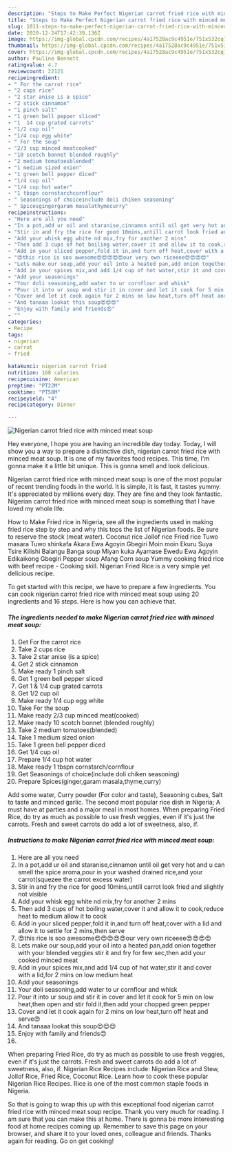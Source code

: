 ```yaml
---
description: "Steps to Make Perfect Nigerian carrot fried rice with minced meat soup"
title: "Steps to Make Perfect Nigerian carrot fried rice with minced meat soup"
slug: 1011-steps-to-make-perfect-nigerian-carrot-fried-rice-with-minced-meat-soup
date: 2020-12-24T17:42:39.136Z
image: https://img-global.cpcdn.com/recipes/4a17528ac9c4951e/751x532cq70/nigerian-carrot-fried-rice-with-minced-meat-soup-recipe-main-photo.jpg
thumbnail: https://img-global.cpcdn.com/recipes/4a17528ac9c4951e/751x532cq70/nigerian-carrot-fried-rice-with-minced-meat-soup-recipe-main-photo.jpg
cover: https://img-global.cpcdn.com/recipes/4a17528ac9c4951e/751x532cq70/nigerian-carrot-fried-rice-with-minced-meat-soup-recipe-main-photo.jpg
author: Pauline Bennett
ratingvalue: 4.7
reviewcount: 22121
recipeingredient:
- " For the carrot rice"
- "2 cups rice"
- "2 star anise is a spice"
- "2 stick cinnamon"
- "1 pinch salt"
- "1 green bell pepper sliced"
- "1  14 cup grated carrots"
- "1/2 cup oil"
- "1/4 cup egg white"
- " For the soup"
- "2/3 cup minced meatcooked"
- "10 scotch bonnet blended roughly"
- "2 medium tomatoesblended"
- "1 medium sized onion"
- "1 green bell pepper diced"
- "1/4 cup oil"
- "1/4 cup hot water"
- "1 tbspn cornstarchcornflour"
- " Seasonings of choiceinclude doli chiken seasoning"
- " Spicesgingergaram masalathymecurry"
recipeinstructions:
- "Here are all you need"
- "In a pot,add ur oil and staranise,cinnamon until oil get very hot and u can smell the spice aroma,pour in your washed drained rice,and your carrot(squezee the carrot excess water)"
- "Stir in and fry the rice for good 10mins,untill carrot look fried and slightly not visible"
- "Add your whisk egg white nd mix,fry for another 2 mins"
- "Then add 3 cups of hot boiling water,cover it and allow it to cook,reduce heat to medium allow it to cook"
- "Add in your sliced pepper,fold it in,and turn off heat,cover with a lid and allow it to settle for 2 mins,then serve"
- "😍this rice is soo awesome😍😍😍😍😍our very own riceeee😍😍😍😍"
- "Lets make our soup,add your oil into a heated pan,add onion together with your blended veggies stir it and fry for few sec,then add your cooked minced meat"
- "Add in your spices mix,and add 1/4 cup of hot water,stir it and cover with a lid,for 2 mins on low medium heat"
- "Add your seasonings"
- "Your doli seasoning,add water to ur cornflour and whisk"
- "Pour it into ur soup and stir it in cover and let it cook for 5 min on low heat,then open and stir fold it,then add your chopped green pepper"
- "Cover and let it cook again for 2 mins on low heat,turn off heat and serve😍"
- "And tanaaa lookat this soup😍😍😍"
- "Enjoy with family and friends😍"
- ""
categories:
- Recipe
tags:
- nigerian
- carrot
- fried

katakunci: nigerian carrot fried 
nutrition: 168 calories
recipecuisine: American
preptime: "PT22M"
cooktime: "PT58M"
recipeyield: "4"
recipecategory: Dinner

---
```



![Nigerian carrot fried rice with minced meat soup](https://img-global.cpcdn.com/recipes/4a17528ac9c4951e/751x532cq70/nigerian-carrot-fried-rice-with-minced-meat-soup-recipe-main-photo.jpg)

Hey everyone, I hope you are having an incredible day today. Today, I will show you a way to prepare a distinctive dish, nigerian carrot fried rice with minced meat soup. It is one of my favorites food recipes. This time, I'm gonna make it a little bit unique. This is gonna smell and look delicious.

Nigerian carrot fried rice with minced meat soup is one of the most popular of recent trending foods in the world. It is simple, it is fast, it tastes yummy. It's appreciated by millions every day. They are fine and they look fantastic. Nigerian carrot fried rice with minced meat soup is something that I have loved my whole life.

How to Make Fried rice in Nigeria, see all the ingredients used in making fried rice step by step and why this tops the list of Nigerian foods. Be sure to reserve the stock (meat water). Coconut rice Jollof rice Fried rice Tuwo masara Tuwo shinkafa Akara Ewa Agoyin Gbegiri Moin moin Ekuru Suya Tsire Kilishi Balangu Banga soup Miyan kuka Ayamase Ewedu Ewa Agoyin Edikaikong Gbegiri Pepper soup Afang Corn soup Yummy cooking fried rice with beef recipe - Cooking skill. Nigerian Fried Rice is a very simple yet delicious recipe.


To get started with this recipe, we have to prepare a few ingredients. You can cook nigerian carrot fried rice with minced meat soup using 20 ingredients and 16 steps. Here is how you can achieve that.

<!--inarticleads1-->

##### The ingredients needed to make Nigerian carrot fried rice with minced meat soup:

1. Get  For the carrot rice
1. Take 2 cups rice
1. Take 2 star anise (is a spice)
1. Get 2 stick cinnamon
1. Make ready 1 pinch salt
1. Get 1 green bell pepper sliced
1. Get 1 &amp; 1/4 cup grated carrots
1. Get 1/2 cup oil
1. Make ready 1/4 cup egg white
1. Take  For the soup
1. Make ready 2/3 cup minced meat(cooked)
1. Make ready 10 scotch bonnet (blended roughly)
1. Take 2 medium tomatoes(blended)
1. Take 1 medium sized onion
1. Take 1 green bell pepper diced
1. Get 1/4 cup oil
1. Prepare 1/4 cup hot water
1. Make ready 1 tbspn cornstarch/cornflour
1. Get  Seasonings of choice(include doli chiken seasoning)
1. Prepare  Spices(ginger,garam masala,thyme,curry)


Add some water, Curry powder (For color and taste), Seasoning cubes, Salt to taste and minced garlic. The second most popular rice dish in Nigeria; A must have at parties and a major meal in most homes. When preparing Fried Rice, do try as much as possible to use fresh veggies, even if it&#39;s just the carrots. Fresh and sweet carrots do add a lot of sweetness, also, if. 

<!--inarticleads2-->

##### Instructions to make Nigerian carrot fried rice with minced meat soup:

1. Here are all you need
1. In a pot,add ur oil and staranise,cinnamon until oil get very hot and u can smell the spice aroma,pour in your washed drained rice,and your carrot(squezee the carrot excess water)
1. Stir in and fry the rice for good 10mins,untill carrot look fried and slightly not visible
1. Add your whisk egg white nd mix,fry for another 2 mins
1. Then add 3 cups of hot boiling water,cover it and allow it to cook,reduce heat to medium allow it to cook
1. Add in your sliced pepper,fold it in,and turn off heat,cover with a lid and allow it to settle for 2 mins,then serve
1. 😍this rice is soo awesome😍😍😍😍😍our very own riceeee😍😍😍😍
1. Lets make our soup,add your oil into a heated pan,add onion together with your blended veggies stir it and fry for few sec,then add your cooked minced meat
1. Add in your spices mix,and add 1/4 cup of hot water,stir it and cover with a lid,for 2 mins on low medium heat
1. Add your seasonings
1. Your doli seasoning,add water to ur cornflour and whisk
1. Pour it into ur soup and stir it in cover and let it cook for 5 min on low heat,then open and stir fold it,then add your chopped green pepper
1. Cover and let it cook again for 2 mins on low heat,turn off heat and serve😍
1. And tanaaa lookat this soup😍😍😍
1. Enjoy with family and friends😍
1. 


When preparing Fried Rice, do try as much as possible to use fresh veggies, even if it&#39;s just the carrots. Fresh and sweet carrots do add a lot of sweetness, also, if. Nigerian Rice Recipes include: Nigerian Rice and Stew, Jollof Rice, Fried Rice, Coconut Rice. Learn how to cook these popular Nigerian Rice Recipes. Rice is one of the most common staple foods in Nigeria. 

So that is going to wrap this up with this exceptional food nigerian carrot fried rice with minced meat soup recipe. Thank you very much for reading. I am sure that you can make this at home. There is gonna be more interesting food at home recipes coming up. Remember to save this page on your browser, and share it to your loved ones, colleague and friends. Thanks again for reading. Go on get cooking!
